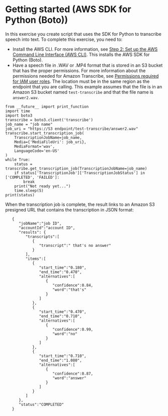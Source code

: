 # Getting started \(AWS SDK for Python \(Boto\)\)<a name="getting-started-python"></a>

In this exercise you create script that uses the SDK for Python to transcribe speech into text\. To complete this exercise, you need to: 
+ Install the AWS CLI\. For more information, see [Step 2: Set up the AWS Command Line Interface \(AWS CLI\)](setup-asc-awscli.md)\. This installs the AWS SDK for Python \(Boto\)\.
+ Have a speech file in \.WAV or \.MP4 format that is stored in an S3 bucket that has the proper permissions\. For more information about the permissions needed for Amazon Transcribe, see [Permissions required for IAM user roles](security_iam_id-based-policy-examples.md#auth-role-iam-user)\. The location must be in the same region as the endpoint that you are calling\. This example assumes that the file is in an Amazon S3 bucket named `test-transcribe` and that the file name is `answer2.wav`\.

```
from __future__ import print_function
import time
import boto3
transcribe = boto3.client('transcribe')
job_name = "job name"
job_uri = "https://S3 endpoint/test-transcribe/answer2.wav"
transcribe.start_transcription_job(
    TranscriptionJobName=job_name,
    Media={'MediaFileUri': job_uri},
    MediaFormat='wav',
    LanguageCode='en-US'
)
while True:
    status = transcribe.get_transcription_job(TranscriptionJobName=job_name)
    if status['TranscriptionJob']['TranscriptionJobStatus'] in ['COMPLETED', 'FAILED']:
        break
    print("Not ready yet...")
    time.sleep(5)
print(status)
```

When the transcription job is complete, the result links to an Amazon S3 presigned URL that contains the transcription in JSON format:

```
   {
      "jobName":"job ID",
      "accountId":"account ID",
      "results": {
         "transcripts":[
            {
               "transcript":" that's no answer"
            }
         ],
         "items":[
            {
               "start_time":"0.180",
               "end_time":"0.470",
               "alternatives":[
                  {
                     "confidence":0.84,
                     "word":"that's"
                  }
               ]
            },
            {
               "start_time":"0.470",
               "end_time":"0.710",
               "alternatives":[
                  {
                     "confidence":0.99,
                     "word":"no"
                  }
               ]
            },
            {
               "start_time":"0.710",
               "end_time":"1.080",
               "alternatives":[
                  {
                     "confidence":0.87,
                     "word":"answer"
                  }
               ]
            }
         ]
      },
      "status":"COMPLETED"
   }
```